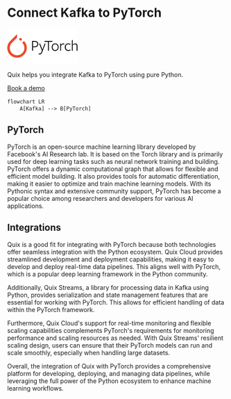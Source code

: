 # Connect Kafka to PyTorch

![](./images/logo_1.jpg)

Quix helps you integrate Kafka to PyTorch using pure Python.

<div>
<a class="md-button md-button--primary" href="https://share.hsforms.com/1iW0TmZzKQMChk0lxd_tGiw4yjw2?__hstc=175542013.2303933fbd746c0ac86d9ccbe9bc9100.1728383268831.1729603416735.1729620918855.31&__hssc=175542013.1.1729620918855&__hsfp=2132701734" target="_blank" style="margin-right:.5rem;">Book a demo</a>
<br/>
</div>

```mermaid
flowchart LR
    A[Kafka] --> B[PyTorch]
```

## PyTorch

PyTorch is an open-source machine learning library developed by Facebook's AI Research lab. It is based on the Torch library and is primarily used for deep learning tasks such as neural network training and building. PyTorch offers a dynamic computational graph that allows for flexible and efficient model building. It also provides tools for automatic differentiation, making it easier to optimize and train machine learning models. With its Pythonic syntax and extensive community support, PyTorch has become a popular choice among researchers and developers for various AI applications.

## Integrations

Quix is a good fit for integrating with PyTorch because both technologies offer seamless integration with the Python ecosystem. Quix Cloud provides streamlined development and deployment capabilities, making it easy to develop and deploy real-time data pipelines. This aligns well with PyTorch, which is a popular deep learning framework in the Python community.

Additionally, Quix Streams, a library for processing data in Kafka using Python, provides serialization and state management features that are essential for working with PyTorch. This allows for efficient handling of data within the PyTorch framework.

Furthermore, Quix Cloud's support for real-time monitoring and flexible scaling capabilities complements PyTorch's requirements for monitoring performance and scaling resources as needed. With Quix Streams' resilient scaling design, users can ensure that their PyTorch models can run and scale smoothly, especially when handling large datasets.

Overall, the integration of Quix with PyTorch provides a comprehensive platform for developing, deploying, and managing data pipelines, while leveraging the full power of the Python ecosystem to enhance machine learning workflows.

